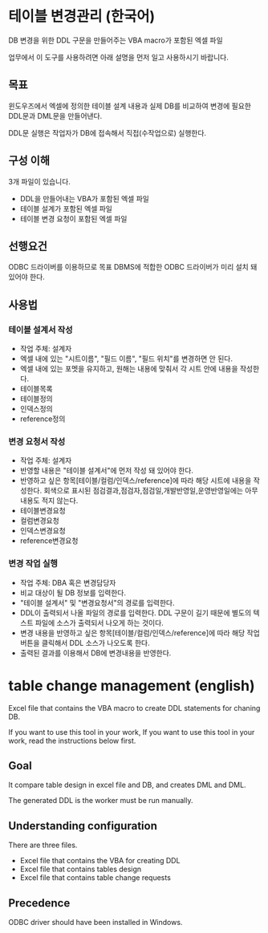 # 테이블 변경관리 (한국어)

DB 변경을 위한 DDL 구문을 만들어주는 VBA macro가 포함된 엑셀 파일

업무에서 이 도구를 사용하려면 아래 설명을 먼저 일고 사용하시기 바랍니다.

## 목표

윈도우즈에서 엑셀에 정의한 테이블 설계 내용과 실제 DB를 비교하여 변경에 필요한 DDL문과 DML문을 만들어낸다.

DDL문 실행은 작업자가 DB에 접속해서 직접(수작업으로) 실행한다.

## 구성 이해

3개 파일이 있습니다.

* DDL을 만들어내는 VBA가 포함된 엑셀 파일
* 테이블 설계가 포함된 엑셀 파일
* 테이블 변경 요청이 포함된 엑셀 파일

## 선행요건

ODBC 드라이버를 이용하므로 목표 DBMS에 적합한 ODBC 드라이버가 미리 설치 돼 있어야 한다.

## 사용법

### 테이블 설계서 작성

* 작업 주체: 설계자
* 엑셀 내에 있는 "시트이름", "필드 이름", "필드 위치"를 변경하면 안 된다.
* 엑셀 내에 있는 포멧을 유지하고, 원해는 내용에 맞춰서 각 시트 안에 내용을 작성한다. 
* 테이블목록
* 테이블정의
* 인덱스정의
* reference정의

### 변경 요청서 작성

* 작업 주체: 설계자
* 반영할 내용은 "테이블 설계서"에 먼저 작성 돼 있어야 한다.
* 반영하고 싶은 항목[테이블/컬럼/인덱스/reference]에 따라 해당 시트에 내용을 작성한다. 회색으로 표시된 점검결과,점검자,점검일,개발반영일,운영반영일에는 아무 내용도 적지 않는다.
* 테이블변경요청
* 컬럼변경요청
* 인덱스변경요청
* reference변경요청

### 변경 작업 실행

* 작업 주체: DBA 혹은 변경담당자 
* 비교 대상이 될 DB 정보를 입력한다.
* "테이블 설계서" 및 "변경요청서"의 경로를 입력한다.
* DDL이 출력되서 나올 파일의 경로를 입력한다. DDL 구문이 길기 때문에 별도의 텍스트 파일에 소스가 출력되서 나오게 하는 것이다.
* 변경 내용을 반영하고 싶은 항목[테이블/컬럼/인덱스/reference]에 따라 해당 작업 버튼을 클릭해서 DDL 소스가 나오도록 한다.
* 출력된 결과를 이용해서 DB에 변경내용을 반영한다.

# table change management (english)

Excel file that contains the VBA macro to create DDL statements for chaning DB.

If you want to use this tool in your work, If you want to use this tool in your work, read the instructions below first.

## Goal

It compare table design in excel file and DB, and creates DML and DML.

The generated DDL is the worker must be run manually.

## Understanding configuration

There are three files.

* Excel file that contains the VBA for creating DDL
* Excel file that contains tables design
* Excel file that contains table change requests

## Precedence

ODBC driver should have been installed in Windows.
